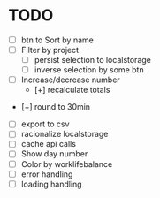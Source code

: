 # TODO

- [ ] btn to Sort by name
- [ ] Filter by project
  - [ ] persist selection to localstorage
  - [ ] inverse selection by some btn
- [ ] Increase/decrease number
  - [+] recalculate totals
- [+] round to 30min
- [ ] export to csv
- [ ] racionalize localstorage
- [ ] cache api calls
- [ ] Show day number
- [ ] Color by worklifebalance
- [ ] error handling
- [ ] loading handling
